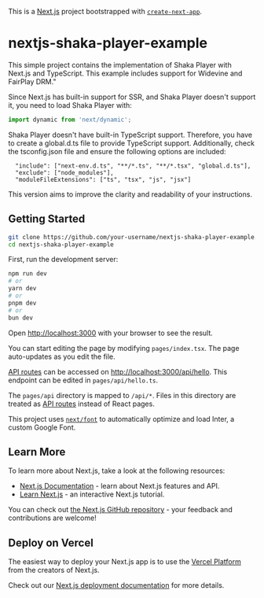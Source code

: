This is a [Next.js](https://nextjs.org/) project bootstrapped with [`create-next-app`](https://github.com/vercel/next.js/tree/canary/packages/create-next-app).

# nextjs-shaka-player-example

This simple project contains the implementation of Shaka Player with Next.js and TypeScript.
This example includes support for Widevine and FairPlay DRM."

Since Next.js has built-in support for SSR, and Shaka Player doesn't support it, you need to load Shaka Player with:

```javascript
import dynamic from 'next/dynamic';
```

Shaka Player doesn't have built-in TypeScript support. Therefore, you have to create a global.d.ts file to provide TypeScript support. Additionally, check the tsconfig.json file and ensure the following options are included:

```
  "include": ["next-env.d.ts", "**/*.ts", "**/*.tsx", "global.d.ts"],
  "exclude": ["node_modules"],
  "moduleFileExtensions": ["ts", "tsx", "js", "jsx"]
```

This version aims to improve the clarity and readability of your instructions.

## Getting Started

```bash
git clone https://github.com/your-username/nextjs-shaka-player-example.git
cd nextjs-shaka-player-example
```

First, run the development server:

```bash
npm run dev
# or
yarn dev
# or
pnpm dev
# or
bun dev
```

Open [http://localhost:3000](http://localhost:3000) with your browser to see the result.

You can start editing the page by modifying `pages/index.tsx`. The page auto-updates as you edit the file.

[API routes](https://nextjs.org/docs/api-routes/introduction) can be accessed on [http://localhost:3000/api/hello](http://localhost:3000/api/hello). This endpoint can be edited in `pages/api/hello.ts`.

The `pages/api` directory is mapped to `/api/*`. Files in this directory are treated as [API routes](https://nextjs.org/docs/api-routes/introduction) instead of React pages.

This project uses [`next/font`](https://nextjs.org/docs/basic-features/font-optimization) to automatically optimize and load Inter, a custom Google Font.

## Learn More

To learn more about Next.js, take a look at the following resources:

- [Next.js Documentation](https://nextjs.org/docs) - learn about Next.js features and API.
- [Learn Next.js](https://nextjs.org/learn) - an interactive Next.js tutorial.

You can check out [the Next.js GitHub repository](https://github.com/vercel/next.js/) - your feedback and contributions are welcome!

## Deploy on Vercel

The easiest way to deploy your Next.js app is to use the [Vercel Platform](https://vercel.com/new?utm_medium=default-template&filter=next.js&utm_source=create-next-app&utm_campaign=create-next-app-readme) from the creators of Next.js.

Check out our [Next.js deployment documentation](https://nextjs.org/docs/deployment) for more details.
